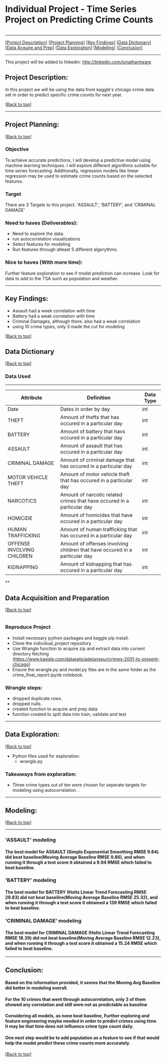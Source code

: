 # <a name="top"></a>Individual Project - Time Series Project on Predicting Crime Counts
![]()


***
[[Project Description](#project_description)]
[[Project Planning](#planning)]
[[Key Findings](#findings)]
[[Data Dictionary](#dictionary)]
[[Data Acquire and Prep](#wrangle)]
[[Data Exploration](#explore)]
[[Modeling](#model)]
[[Conclusion](#conclusion)]
___

This project will be added to linkedin: http://linkedin.com/jonathantware


## <a name="project_description"></a>Project Description:

In this project we will be using the data from kaggle's chicago crime data set in order to predict specific crime counts for next year.

[[Back to top](#top)]

***
## <a name="planning"></a>Project Planning: 
[[Back to top](#top)]


### Objective
To achieve accurate predictions, I will develop a predictive model using machine learning techniques. I will explore different algorithms suitable for time series forecasting. Additionally, regression models like linear regression may be used to estimate crime counts based on the selected features.



### Target 
There are 3 Targets to this project. 'ASSAULT', 'BATTERY', and 'CRIMINAL DAMAGE'


### Need to haves (Deliverables):
- Need to explore the data.
- run autocorrelation visualizations
- Select features for modeling
- Run features through atleast 5 different algorythms.



### Nice to haves (With more time):
Further feature exploration to see if model prediction can increase. Look for data to add to the TSA such as population and weather.

***

## <a name="findings"></a>Key Findings:
- Assault had a week correlation with time
- Battery had a weak correlation with time
- Criminal Damages, although there. also had a weak correlation
- using 10 crime types, only 3 made the cut for modeling

[[Back to top](#top)]



## <a name="dictionary"></a>Data Dictionary  
[[Back to top](#top)]

### Data Used
---
| Attribute | Definition | Data Type |
| ----- | ----- | ----- |
|Date| Dates in order by day |int|
|THEFT| Amount of thefts that has occured in a particular day |int|
|BATTERY|Amount of battery that havs occured in a particular day |int|
|ASSAULT| Amount of assault that has occured in a particular day |int|
|CRIMINAL DAMAGE| Amount of criminal damage that has occured in a particular day |int|
|MOTOR VEHICLE THEFT| Amount of motor vehicle theft that has occured in a particular day |int|
|NARCOTICS|Amount of narcotic related crimes that have occured in a particular day |int|
|HOMICIDE| Amount of homicides that have occured in a particular day|int|
|HUMAN TRAFFICKING| Amount of human trafficking that has occured in a particular day |int|
|OFFENSE INVOLVING CHILDREN| Amount of offenses involving children that have occured in a particular day|int|
|KIDNAPPING| Amount of kidnapping that has occured in a particular day |int|
**
    

## <a name="wrangle"></a>Data Acquisition and Preparation
[[Back to top](#top)]

![]()

### Reproduce Project

- Install necessary python packages and kaggle pip install.
- Clone the individual_project repository.
- Use Wrangle function to acquire zip and extract data into current directory fetching (https://www.kaggle.com/datasets/adelanseur/crimes-2001-to-present-chicago)
- Ensure the wrangle.py and model.py files are in the same folder as the crime_final_report.ipynb notebook.


### Wrangle steps: 
- dropped duplicate rows.
- dropped nulls.
- created function to acquire and prep data
- function created to split data into train, validate and test



*********************

## <a name="explore"></a>Data Exploration:
[[Back to top](#top)]
- Python files used for exploration:
    - wrangle.py
    
    
    
    


### Takeaways from exploration:
- Three crime types out of ten were chosen for seperate targets for modeling using autocorrelation. .



***

## <a name="model"></a>Modeling:
[[Back to top](#top)]

***

### 'ASSAULT' modeling

#### The best model for ASSAULT (Simple Exponential Smoothing RMSE 9.84) did beat baseline(Moving Average Baseline RMSE 9.86), and when running it through a test score it obtained a 9.94 RMSE which failed to beat baseline.


### 'BATTERY' modeling

#### The best model for BATTERY (Holts Linear Trend Forecasting RMSE 29.83) did not beat baseline(Moving Average Baseline RMSE 25.32), and when running it through a test score it obtained a 139 RMSE which failed to beat baseline.

 
### 'CRIMINAL DAMAGE' modeling

#### The best model for CRIMINAL DAMAGE (Holts Linear Trend Forecasting RMSE 18.39) did not beat baseline(Moving Average Baseline RMSE 12.23), and when running it through a test score it obtained a 15.24 RMSE which failed to beat baseline.

***

## <a name="conclusion"></a>Conclusion:

#### Based on the information provided, it seems that the Moving Avg Baseline did better in modeling overall.
#### 
#### For the 10 crimes that went through autocorrelation, only 3 of them showed any correlation and still were not as predictable as baseline
#### Considering all models, as none beat baseline, Further exploring and feature engineering maybe needed in order to predict crimes using time. It may be that time does not influence crime type count daily.
#### One next step would be to add population as a feature to see if that would help the model predict these crime counts more accurately.

[[Back to top](#top)]